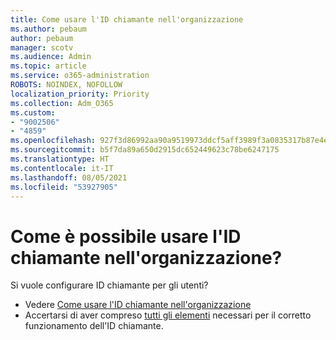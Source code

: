 ```yaml
---
title: Come usare l'ID chiamante nell'organizzazione
ms.author: pebaum
author: pebaum
manager: scotv
ms.audience: Admin
ms.topic: article
ms.service: o365-administration
ROBOTS: NOINDEX, NOFOLLOW
localization_priority: Priority
ms.collection: Adm_O365
ms.custom:
- "9002506"
- "4859"
ms.openlocfilehash: 927f3d86992aa90a9519973ddcf5aff3989f3a0835317b87e4e71af4558d28e6
ms.sourcegitcommit: b5f7da89a650d2915dc652449623c78be6247175
ms.translationtype: HT
ms.contentlocale: it-IT
ms.lasthandoff: 08/05/2021
ms.locfileid: "53927905"
---
```

# <a name="how-can-caller-id-be-used-in-your-organization"></a>Come è possibile usare l'ID chiamante nell'organizzazione?

Si vuole configurare ID chiamante per gli utenti?

- Vedere [Come usare l'ID chiamante nell'organizzazione](https://docs.microsoft.com/microsoftteams/how-can-caller-id-be-used-in-your-organization)
- Accertarsi di aver compreso [tutti gli elementi](https://docs.microsoft.com/microsoftteams/more-about-calling-line-id-and-calling-party-name) necessari per il corretto funzionamento dell'ID chiamante.
